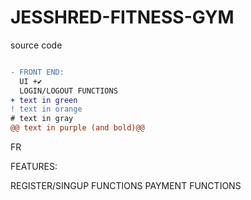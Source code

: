 # JESSHRED-FITNESS-GYM
source code
```diff

- FRONT END:
  UI +✔
  LOGIN/LOGOUT FUNCTIONS
+ text in green
! text in orange
# text in gray
@@ text in purple (and bold)@@
```
FR

FEATURES: 


REGISTER/SINGUP FUNCTIONS
PAYMENT FUNCTIONS


